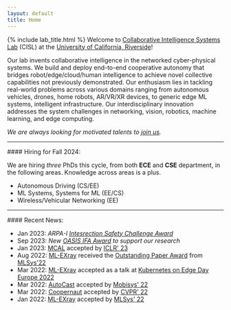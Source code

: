 ```yaml
---
layout: default
title: Home
---
```


{% include lab_title.html %}
Welcome to [Collaborative Intelligence Systems Lab](https://cisl.ucr.edu/) (CISL) at the [University of California, Riverside](https://www.ucr.edu/)!

Our lab invents collaborative intelligence in the networked cyber-physical systems. 
We build and deploy end-to-end cooperative autonomy that bridges robot/edge/cloud/human intelligence to achieve novel collective capabilities not previously demonstrated. 
Our enthusiasm lies in tackling real-world problems across various domains ranging from autonomous vehicles, drones, home robots, AR/VR/XR devices, to generic edge ML systems, intelligent infrastructure.
Our interdisciplinary innovation addresses the system challenges in networking, vision, robotics, machine learning, and edge computing. 

*We are always looking for motivated talents to [join us](joinus).* 

<hr>
#### Hiring for Fall 2024:

We are hiring *three* PhDs this cycle, from both **ECE** and **CSE** department, in the following areas. Knowledge across areas is a plus.
* Autonomous Driving (CS/EE)
* ML Systems, Systems for ML (EE/CS)
* Wireless/Vehicular Networking (EE)

<hr>
#### Recent News:

* Jan 2023: *ARPA-I [Intesrection Safety Challenge Award](https://www.transportation.gov/briefing-room/us-dot-announces-winners-intersection-safety-challenge)*
* Sep 2023: *New [OASIS IFA Award](https://mcusercontent.com/16b960a15758a2e9f6cc8140d/files/10cd5110-9bf7-972e-94e4-7655e311e16a/OASIS_IFA_2nd_Round_Large_and_Small_Awards_compressed.pdf) to support our research*
* Jan 2023: [MCAL](https://openreview.net/pdf?id=1FxRPKrH8bw) accepted by [ICLR' 23](https://iclr.cc/Conferences/2023)
* Aug 2022: [ML-EXray](https://arxiv.org/abs/2111.04779) received the [Outstanding Paper Award](https://mlsys.org/virtual/2022/oral/2155) from [MLSys'22](https://mlsys.org/Conferences/2022)
* Mar 2022: [ML-EXray](https://arxiv.org/abs/2111.04779) accepted as a talk at [Kubernetes on Edge Day Europe 2022](https://kubernetesonedgedayeu22.sched.com/event/zsA2/mlexray-observability-for-machine-learning-on-the-edge-michelle-nguyen-stanford)
* Mar 2022: [AutoCast](https://arxiv.org/abs/2112.14947) accepted by [Mobisys' 22](https://www.sigmobile.org/mobisys/2022/)
* Mar 2022: [Coopernaut](https://arxiv.org/abs/2112.14947) accepted by [CVPR' 22](https://cvpr2022.thecvf.com/)
* Jan 2022: [ML-EXray](https://arxiv.org/abs/2111.04779) accepted by [MLSys' 22](https://mlsys.org/Conferences/2022)